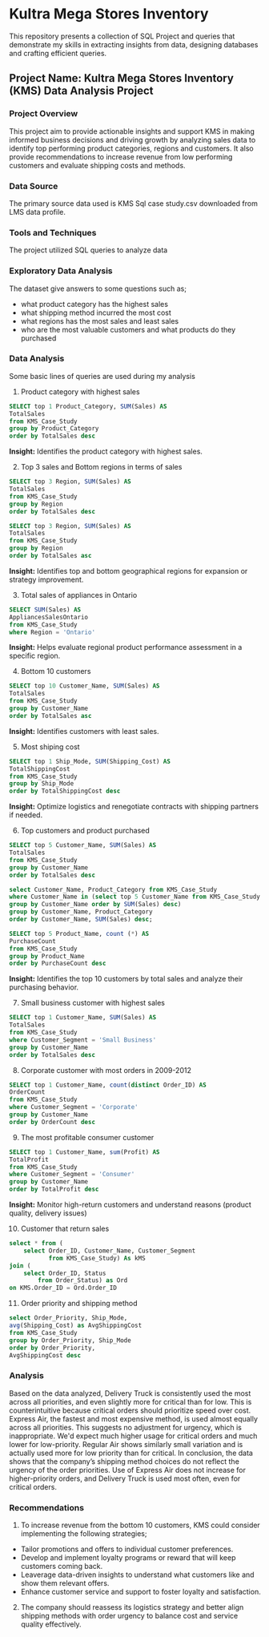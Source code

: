# Kultra Mega Stores Inventory

This repository presents a collection of SQL Project and queries that demonstrate my skills in extracting insights from data, designing databases and crafting efficient queries.

## Project Name: Kultra Mega Stores Inventory (KMS) Data Analysis Project

### Project Overview
This project aim to provide actionable insights and support KMS in making informed business decisions and driving growth by analyzing sales data to identify top performing product categories, regions and customers. It also provide recommendations to increase revenue from low performing customers and evaluate shipping costs and methods. 

### Data Source
The primary source data used is KMS Sql case study.csv downloaded from LMS data profile.

### Tools and Techniques
The project utilized SQL queries to analyze data

### Exploratory Data Analysis
The dataset give answers to some questions such as;
- what product category has the highest sales
- what shipping method incurred the most cost
- what regions has the most sales and least sales
- who are the most valuable customers and what products do they purchased

### Data Analysis
Some basic lines of queries are used during my analysis
1. Product category with highest sales
``` SQL
SELECT top 1 Product_Category, SUM(Sales) AS
TotalSales
from KMS_Case_Study
group by Product_Category
order by TotalSales desc
```
**Insight:** Identifies the product category with highest sales. 

2. Top 3 sales and Bottom regions in terms of sales
```SQL
SELECT top 3 Region, SUM(Sales) AS
TotalSales
from KMS_Case_Study
group by Region
order by TotalSales desc
```
```SQL
SELECT top 3 Region, SUM(Sales) AS
TotalSales
from KMS_Case_Study
group by Region
order by TotalSales asc
```
**Insight:** Identifies top and bottom geographical regions for expansion or strategy improvement.

3. Total sales of appliances in Ontario
```SQL
SELECT SUM(Sales) AS
AppliancesSalesOntario
from KMS_Case_Study
where Region = 'Ontario'
```
**Insight:** Helps evaluate regional product performance assessment in a specific region.

4. Bottom 10 customers
```SQL
SELECT top 10 Customer_Name, SUM(Sales) AS
TotalSales
from KMS_Case_Study
group by Customer_Name
order by TotalSales asc
```
**Insight:** Identifies customers with least sales.

5. Most shiping cost
```SQL
SELECT top 1 Ship_Mode, SUM(Shipping_Cost) AS
TotalShippingCost
from KMS_Case_Study
group by Ship_Mode
order by TotalShippingCost desc
```
**Insight:** Optimize logistics and renegotiate contracts with shipping partners if needed.

6. Top customers and product purchased
```SQL
SELECT top 5 Customer_Name, SUM(Sales) AS
TotalSales
from KMS_Case_Study
group by Customer_Name
order by TotalSales desc
```
```SQL
select Customer_Name, Product_Category from KMS_Case_Study
where Customer_Name in (select top 5 Customer_Name from KMS_Case_Study 
group by Customer_Name order by SUM(Sales) desc)
group by Customer_Name, Product_Category
order by Customer_Name, SUM(Sales) desc;
```
```SQL
SELECT top 5 Product_Name, count (*) AS
PurchaseCount
from KMS_Case_Study
group by Product_Name
order by PurchaseCount desc
```
**Insight:** Identifies the top 10 customers by total sales and analyze their purchasing behavior.

7. Small business customer with highest sales
```SQL
SELECT top 1 Customer_Name, SUM(Sales) AS
TotalSales
from KMS_Case_Study
where Customer_Segment = 'Small Business'
group by Customer_Name
order by TotalSales desc
```
8. Corporate customer with most orders in 2009-2012
```SQL
SELECT top 1 Customer_Name, count(distinct Order_ID) AS
OrderCount
from KMS_Case_Study
where Customer_Segment = 'Corporate'
group by Customer_Name
order by OrderCount desc
```
9. The most profitable consumer customer
```SQL
SELECT top 1 Customer_Name, sum(Profit) AS
TotalProfit
from KMS_Case_Study
where Customer_Segment = 'Consumer'
group by Customer_Name
order by TotalProfit desc
```
**Insight:** Monitor high-return customers and understand reasons (product quality, delivery issues)

10. Customer that return sales 
```SQL
select * from (
    select Order_ID, Customer_Name, Customer_Segment 
	       from KMS_Case_Study) As kMS
join (
    select Order_ID, Status
	    from Order_Status) as Ord
on KMS.Order_ID = Ord.Order_ID
```

11. Order priority and shipping method
```SQL
select Order_Priority, Ship_Mode,
avg(Shipping_Cost) as AvgShippingCost
from KMS_Case_Study
group by Order_Priority, Ship_Mode
order by Order_Priority,
AvgShippingCost desc
```
### Analysis
Based on the data analyzed, Delivery Truck is consistently used the most across all priorities, and even slightly more for critical than for low. This is counterintuitive because critical orders should prioritize speed over cost.
Express Air, the fastest and most expensive method, is used almost equally across all priorities. This suggests no adjustment for urgency, which is inappropriate. We'd expect much higher usage for critical orders and much lower for low-priority.
Regular Air shows similarly small variation and is actually used more for low priority than for critical.
In conclusion, the data shows that the company’s shipping method choices do not reflect the urgency of the order priorities. Use of Express Air does not increase for higher-priority orders, and Delivery Truck is used most often, even for critical orders.


### Recommendations
1. To increase revenue from the bottom 10 customers, KMS could consider implementing the following strategies;
- Tailor promotions and offers to individual customer preferences.
- Develop and implement loyalty programs or reward that will keep customers coming back.
- Leaverage data-driven insights to understand what customers like and show them relevant offers.
- Enhance customer service and support to foster loyalty and satisfaction.

2. The company should reassess its logistics strategy and better align shipping methods with order urgency to balance cost and service quality effectively.




